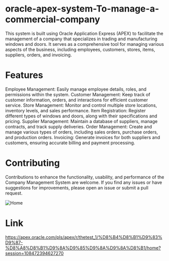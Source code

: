 # oracle-apex-system-To-manage-a-commercial-company
This system is built using Oracle Application Express (APEX) to facilitate the management of a company that specializes in trading and manufacturing windows and doors. It serves as a comprehensive tool for managing various aspects of the business, including employees, customers, stores, items, suppliers, orders, and invoicing.

# Features
Employee Management: Easily manage employee details, roles, and permissions within the system.
Customer Management: Keep track of customer information, orders, and interactions for efficient customer service.
Store Management: Monitor and control multiple store locations, inventory levels, and sales performance.
Item Registration: Register different types of windows and doors, along with their specifications and pricing.
Supplier Management: Maintain a database of suppliers, manage contracts, and track supply deliveries.
Order Management: Create and manage various types of orders, including sales orders, purchase orders, and production orders.
Invoicing: Generate invoices for both suppliers and customers, ensuring accurate billing and payment processing.

# Contributing
Contributions to enhance the functionality, usability, and performance of the Company Management System are welcome. If you find any issues or have suggestions for improvements, please open an issue or submit a pull request.

![Home](https://github.com/MohamedAbdelRazek222/oracle-apex-system-To-manage-a-commercial-company/assets/118555438/a4227b67-aaa3-48f6-9dec-b74c82c7263b)

# Link 
https://apex.oracle.com/pls/apex/r/thetest_1/%D8%B4%D8%B1%D9%83%D9%87-%D8%A8%D8%B1%D9%8A%D9%85%D9%8A%D9%8A%D8%B1/home?session=108472394627270
